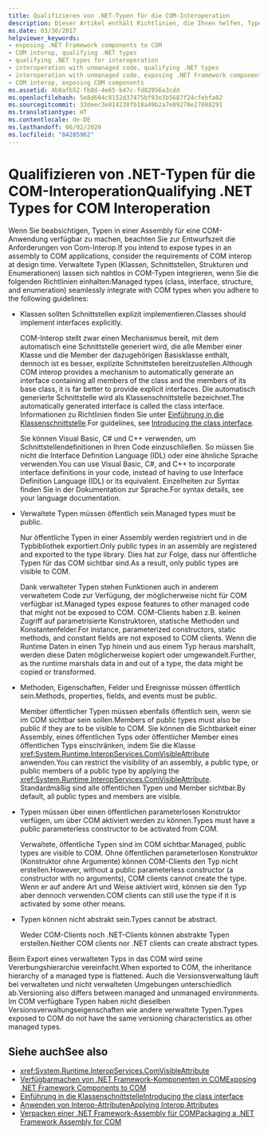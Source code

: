 ```yaml
---
title: Qualifizieren von .NET-Typen für die COM-Interoperation
description: Dieser Artikel enthält Richtlinien, die Ihnen helfen, Typen in einer .NET-Assembly für COM-Anwendungen für COM-Interop verfügbar zu machen.
ms.date: 03/30/2017
helpviewer_keywords:
- exposing .NET Framework components to COM
- COM interop, qualifying .NET types
- qualifying .NET types for interoperation
- interoperation with unmanaged code, qualifying .NET types
- interoperation with unmanaged code, exposing .NET Framework components
- COM interop, exposing COM components
ms.assetid: 4b8afb52-fb8d-4e65-b47c-fd82956a3cdd
ms.openlocfilehash: 5e8d604c8152d37475bf93e3b5687f24cfebfa02
ms.sourcegitcommit: 33deec3e814238fb18a49b2a7e89278e27888291
ms.translationtype: HT
ms.contentlocale: de-DE
ms.lasthandoff: 06/02/2020
ms.locfileid: "84285962"
---
```

# <a name="qualifying-net-types-for-com-interoperation"></a><span data-ttu-id="eff38-103">Qualifizieren von .NET-Typen für die COM-Interoperation</span><span class="sxs-lookup"><span data-stu-id="eff38-103">Qualifying .NET Types for COM Interoperation</span></span>
<span data-ttu-id="eff38-104">Wenn Sie beabsichtigen, Typen in einer Assembly für eine COM-Anwendung verfügbar zu machen, beachten Sie zur Entwurfszeit die Anforderungen von Com-Interop.</span><span class="sxs-lookup"><span data-stu-id="eff38-104">If you intend to expose types in an assembly to COM applications, consider the requirements of COM interop at design time.</span></span> <span data-ttu-id="eff38-105">Verwaltete Typen (Klassen, Schnittstellen, Strukturen und Enumerationen) lassen sich nahtlos in COM-Typen integrieren, wenn Sie die folgenden Richtlinien einhalten:</span><span class="sxs-lookup"><span data-stu-id="eff38-105">Managed types (class, interface, structure, and enumeration) seamlessly integrate with COM types when you adhere to the following guidelines:</span></span>  
  
- <span data-ttu-id="eff38-106">Klassen sollten Schnittstellen explizit implementieren.</span><span class="sxs-lookup"><span data-stu-id="eff38-106">Classes should implement interfaces explicitly.</span></span>  
  
     <span data-ttu-id="eff38-107">COM-Interop stellt zwar einen Mechanismus bereit, mit dem automatisch eine Schnittstelle generiert wird, die alle Member einer Klasse und die Member der dazugehörigen Basisklasse enthält, dennoch ist es besser, explizite Schnittstellen bereitzustellen.</span><span class="sxs-lookup"><span data-stu-id="eff38-107">Although COM interop provides a mechanism to automatically generate an interface containing all members of the class and the members of its base class, it is far better to provide explicit interfaces.</span></span> <span data-ttu-id="eff38-108">Die automatisch generierte Schnittstelle wird als Klassenschnittstelle bezeichnet.</span><span class="sxs-lookup"><span data-stu-id="eff38-108">The automatically generated interface is called the class interface.</span></span> <span data-ttu-id="eff38-109">Informationen zu Richtlinien finden Sie unter [Einführung in die Klassenschnittstelle](com-callable-wrapper.md#introducing-the-class-interface).</span><span class="sxs-lookup"><span data-stu-id="eff38-109">For guidelines, see [Introducing the class interface](com-callable-wrapper.md#introducing-the-class-interface).</span></span>  
  
     <span data-ttu-id="eff38-110">Sie können Visual Basic, C# und C++ verwenden, um Schnittstellendefinitionen in Ihren Code einzuschließen. So müssen Sie nicht die Interface Definition Language (IDL) oder eine ähnliche Sprache verwenden.</span><span class="sxs-lookup"><span data-stu-id="eff38-110">You can use Visual Basic, C#, and C++ to incorporate interface definitions in your code, instead of having to use Interface Definition Language (IDL) or its equivalent.</span></span> <span data-ttu-id="eff38-111">Einzelheiten zur Syntax finden Sie in der Dokumentation zur Sprache.</span><span class="sxs-lookup"><span data-stu-id="eff38-111">For syntax details, see your language documentation.</span></span>  
  
- <span data-ttu-id="eff38-112">Verwaltete Typen müssen öffentlich sein.</span><span class="sxs-lookup"><span data-stu-id="eff38-112">Managed types must be public.</span></span>  
  
     <span data-ttu-id="eff38-113">Nur öffentliche Typen in einer Assembly werden registriert und in die Typbibliothek exportiert.</span><span class="sxs-lookup"><span data-stu-id="eff38-113">Only public types in an assembly are registered and exported to the type library.</span></span> <span data-ttu-id="eff38-114">Dies hat zur Folge, dass nur öffentliche Typen für das COM sichtbar sind.</span><span class="sxs-lookup"><span data-stu-id="eff38-114">As a result, only public types are visible to COM.</span></span>  
  
     <span data-ttu-id="eff38-115">Dank verwalteter Typen stehen Funktionen auch in anderem verwaltetem Code zur Verfügung, der möglicherweise nicht für COM verfügbar ist.</span><span class="sxs-lookup"><span data-stu-id="eff38-115">Managed types expose features to other managed code that might not be exposed to COM.</span></span> <span data-ttu-id="eff38-116">COM-Clients haben z.B. keinen Zugriff auf parametrisierte Konstruktoren, statische Methoden und Konstantenfelder.</span><span class="sxs-lookup"><span data-stu-id="eff38-116">For instance, parameterized constructors, static methods, and constant fields are not exposed to COM clients.</span></span> <span data-ttu-id="eff38-117">Wenn die Runtime Daten in einen Typ hinein und aus einem Typ heraus marshallt, werden diese Daten möglicherweise kopiert oder umgewandelt.</span><span class="sxs-lookup"><span data-stu-id="eff38-117">Further, as the runtime marshals data in and out of a type, the data might be copied or transformed.</span></span>  
  
- <span data-ttu-id="eff38-118">Methoden, Eigenschaften, Felder und Ereignisse müssen öffentlich sein.</span><span class="sxs-lookup"><span data-stu-id="eff38-118">Methods, properties, fields, and events must be public.</span></span>  
  
     <span data-ttu-id="eff38-119">Member öffentlicher Typen müssen ebenfalls öffentlich sein, wenn sie im COM sichtbar sein sollen.</span><span class="sxs-lookup"><span data-stu-id="eff38-119">Members of public types must also be public if they are to be visible to COM.</span></span> <span data-ttu-id="eff38-120">Sie können die Sichtbarkeit einer Assembly, eines öffentlichen Typs oder öffentlicher Member eines öffentlichen Typs einschränken, indem Sie die Klasse <xref:System.Runtime.InteropServices.ComVisibleAttribute> anwenden.</span><span class="sxs-lookup"><span data-stu-id="eff38-120">You can restrict the visibility of an assembly, a public type, or public members of a public type by applying the <xref:System.Runtime.InteropServices.ComVisibleAttribute>.</span></span> <span data-ttu-id="eff38-121">Standardmäßig sind alle öffentlichen Typen und Member sichtbar.</span><span class="sxs-lookup"><span data-stu-id="eff38-121">By default, all public types and members are visible.</span></span>  
  
- <span data-ttu-id="eff38-122">Typen müssen über einen öffentlichen parameterlosen Konstruktor verfügen, um über COM aktiviert werden zu können.</span><span class="sxs-lookup"><span data-stu-id="eff38-122">Types must have a public parameterless constructor to be activated from COM.</span></span>  
  
     <span data-ttu-id="eff38-123">Verwaltete, öffentliche Typen sind im COM sichtbar.</span><span class="sxs-lookup"><span data-stu-id="eff38-123">Managed, public types are visible to COM.</span></span> <span data-ttu-id="eff38-124">Ohne öffentlichen parameterlosen Konstruktor (Konstruktor ohne Argumente) können COM-Clients den Typ nicht erstellen.</span><span class="sxs-lookup"><span data-stu-id="eff38-124">However, without a public parameterless constructor (a constructor with no arguments), COM clients cannot create the type.</span></span> <span data-ttu-id="eff38-125">Wenn er auf andere Art und Weise aktiviert wird, können sie den Typ aber dennoch verwenden.</span><span class="sxs-lookup"><span data-stu-id="eff38-125">COM clients can still use the type if it is activated by some other means.</span></span>  
  
- <span data-ttu-id="eff38-126">Typen können nicht abstrakt sein.</span><span class="sxs-lookup"><span data-stu-id="eff38-126">Types cannot be abstract.</span></span>  
  
     <span data-ttu-id="eff38-127">Weder COM-Clients noch .NET-Clients können abstrakte Typen erstellen.</span><span class="sxs-lookup"><span data-stu-id="eff38-127">Neither COM clients nor .NET clients can create abstract types.</span></span>  
  
 <span data-ttu-id="eff38-128">Beim Export eines verwalteten Typs in das COM wird seine Vererbungshierarchie vereinfacht.</span><span class="sxs-lookup"><span data-stu-id="eff38-128">When exported to COM, the inheritance hierarchy of a managed type is flattened.</span></span> <span data-ttu-id="eff38-129">Auch die Versionsverwaltung läuft bei verwalteten und nicht verwalteten Umgebungen unterschiedlich ab.</span><span class="sxs-lookup"><span data-stu-id="eff38-129">Versioning also differs between managed and unmanaged environments.</span></span> <span data-ttu-id="eff38-130">Im COM verfügbare Typen haben nicht dieselben Versionsverwaltungseigenschaften wie andere verwaltete Typen.</span><span class="sxs-lookup"><span data-stu-id="eff38-130">Types exposed to COM do not have the same versioning characteristics as other managed types.</span></span>  
  
## <a name="see-also"></a><span data-ttu-id="eff38-131">Siehe auch</span><span class="sxs-lookup"><span data-stu-id="eff38-131">See also</span></span>

- <xref:System.Runtime.InteropServices.ComVisibleAttribute>
- [<span data-ttu-id="eff38-132">Verfügbarmachen von .NET Framework-Komponenten in COM</span><span class="sxs-lookup"><span data-stu-id="eff38-132">Exposing .NET Framework Components to COM</span></span>](../../framework/interop/exposing-dotnet-components-to-com.md)
- [<span data-ttu-id="eff38-133">Einführung in die Klassenschnittstelle</span><span class="sxs-lookup"><span data-stu-id="eff38-133">Introducing the class interface</span></span>](com-callable-wrapper.md#introducing-the-class-interface)
- [<span data-ttu-id="eff38-134">Anwenden von Interop-Attributen</span><span class="sxs-lookup"><span data-stu-id="eff38-134">Applying Interop Attributes</span></span>](apply-interop-attributes.md)
- [<span data-ttu-id="eff38-135">Verpacken einer .NET Framework-Assembly für COM</span><span class="sxs-lookup"><span data-stu-id="eff38-135">Packaging a .NET Framework Assembly for COM</span></span>](../../framework/interop/packaging-an-assembly-for-com.md)
